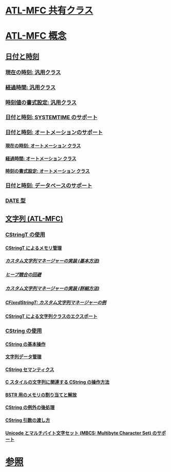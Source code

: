 # [ATL-MFC 共有クラス](atl-mfc-shared-classes.md)
# [ATL-MFC 概念](atl-mfc-concepts.md)
## [日付と時刻](date-and-time.md)
### [現在の時刻: 汎用クラス](current-time-general-purpose-classes.md)
### [経過時間: 汎用クラス](elapsed-time-general-purpose-classes.md)
### [時刻値の書式設定: 汎用クラス](formatting-time-values-general-purpose-classes.md)
### [日付と時刻: SYSTEMTIME のサポート](date-and-time-systemtime-support.md)
### [日付と時刻: オートメーションのサポート](date-and-time-automation-support.md)
#### [現在の時刻: オートメーション クラス](current-time-automation-classes.md)
#### [経過時間: オートメーション クラス](elapsed-time-automation-classes.md)
#### [時刻の書式設定: オートメーション クラス](formatting-time-automation-classes.md)
### [日付と時刻: データベースのサポート](date-and-time-database-support.md)
### [DATE 型](date-type.md)
## [文字列 (ATL-MFC)](strings-atl-mfc.md)
### [CStringT の使用](using-cstringt.md)
#### [CStringT によるメモリ管理](memory-management-with-cstringt.md)
##### [カスタム文字列マネージャーの実装 (基本方法)](implementation-of-a-custom-string-manager-basic-method.md)
##### [ヒープ競合の回避](avoidance-of-heap-contention.md)
##### [カスタム文字列マネージャーの実装 (詳細方法)](implementation-of-a-custom-string-manager-advanced-method.md)
##### [CFixedStringT: カスタム文字列マネージャーの例](cfixedstringt-example-of-a-custom-string-manager.md)
#### [CStringT による文字列クラスのエクスポート](exporting-string-classes-using-cstringt.md)
### [CString の使用](using-cstring.md)
#### [CString の基本操作](basic-cstring-operations.md)
#### [文字列データ管理](string-data-management.md)
#### [CString セマンティクス](cstring-semantics.md)
#### [C スタイルの文字列に関連する CString の操作方法](cstring-operations-relating-to-c-style-strings.md)
#### [BSTR 用のメモリの割り当てと解放](allocating-and-releasing-memory-for-a-bstr.md)
#### [CString の例外の後処理](cstring-exception-cleanup.md)
#### [CString 引数の渡し方](cstring-argument-passing.md)
#### [Unicode とマルチバイト文字セット (MBCS: Multibyte Character Set) のサポート](unicode-and-multibyte-character-set-mbcs-support.md)
# [参照](reference/toc.md)
